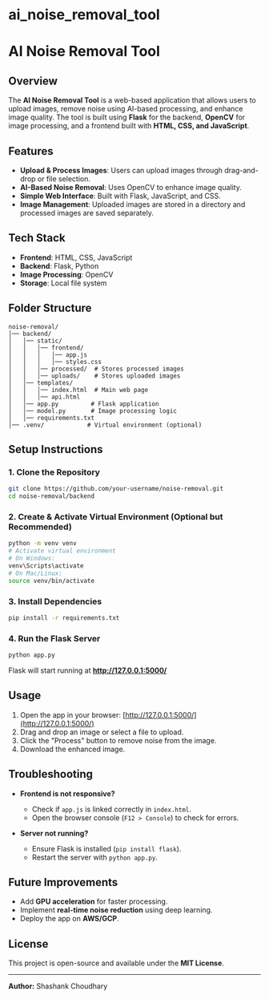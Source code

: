 # ai_noise_removal_tool
# AI Noise Removal Tool

## Overview
The **AI Noise Removal Tool** is a web-based application that allows users to upload images, remove noise using AI-based processing, and enhance image quality. The tool is built using **Flask** for the backend, **OpenCV** for image processing, and a frontend built with **HTML, CSS, and JavaScript**.

## Features
- **Upload & Process Images**: Users can upload images through drag-and-drop or file selection.
- **AI-Based Noise Removal**: Uses OpenCV to enhance image quality.
- **Simple Web Interface**: Built with Flask, JavaScript, and CSS.
- **Image Management**: Uploaded images are stored in a directory and processed images are saved separately.

## Tech Stack
- **Frontend**: HTML, CSS, JavaScript
- **Backend**: Flask, Python
- **Image Processing**: OpenCV
- **Storage**: Local file system

## Folder Structure
```
noise-removal/
│── backend/
│   │── static/
│   │   │── frontend/
│   │   │   │── app.js
│   │   │   │── styles.css
│   │   │── processed/  # Stores processed images
│   │   │── uploads/    # Stores uploaded images
│   │── templates/
│   │   │── index.html  # Main web page
│   │   │── api.html
│   │── app.py         # Flask application
│   │── model.py       # Image processing logic
│   │── requirements.txt
│── .venv/            # Virtual environment (optional)
```

## Setup Instructions
### 1. Clone the Repository
```sh
git clone https://github.com/your-username/noise-removal.git
cd noise-removal/backend
```

### 2. Create & Activate Virtual Environment (Optional but Recommended)
```sh
python -m venv venv
# Activate virtual environment
# On Windows:
venv\Scripts\activate
# On Mac/Linux:
source venv/bin/activate
```

### 3. Install Dependencies
```sh
pip install -r requirements.txt
```

### 4. Run the Flask Server
```sh
python app.py
```
Flask will start running at **http://127.0.0.1:5000/**

## Usage
1. Open the app in your browser: [http://127.0.0.1:5000/](http://127.0.0.1:5000/)
2. Drag and drop an image or select a file to upload.
3. Click the "Process" button to remove noise from the image.
4. Download the enhanced image.

## Troubleshooting
- **Frontend is not responsive?**
  - Check if `app.js` is linked correctly in `index.html`.
  - Open the browser console (`F12 > Console`) to check for errors.

- **Server not running?**
  - Ensure Flask is installed (`pip install flask`).
  - Restart the server with `python app.py`.

## Future Improvements
- Add **GPU acceleration** for faster processing.
- Implement **real-time noise reduction** using deep learning.
- Deploy the app on **AWS/GCP**.

## License
This project is open-source and available under the **MIT License**.

---
**Author:** Shashank Choudhary  


